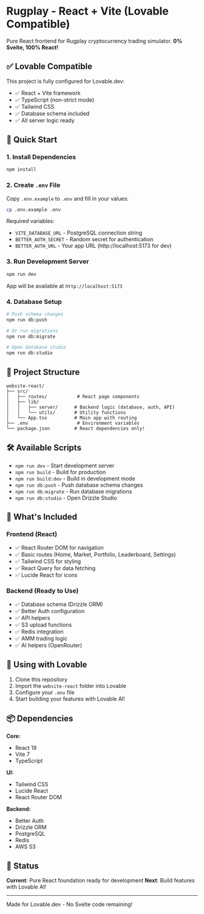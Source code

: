 # Rugplay - React + Vite (Lovable Compatible)

Pure React frontend for Rugplay cryptocurrency trading simulator. **0% Svelte, 100% React!**

## ✅ Lovable Compatible

This project is fully configured for Lovable.dev:
- ✅ React + Vite framework
- ✅ TypeScript (non-strict mode)
- ✅ Tailwind CSS
- ✅ Database schema included
- ✅ All server logic ready

## 🚀 Quick Start

### 1. Install Dependencies

```bash
npm install
```

### 2. Create `.env` File

Copy `.env.example` to `.env` and fill in your values:

```bash
cp .env.example .env
```

Required variables:
- `VITE_DATABASE_URL` - PostgreSQL connection string
- `BETTER_AUTH_SECRET` - Random secret for authentication
- `BETTER_AUTH_URL` - Your app URL (http://localhost:5173 for dev)

### 3. Run Development Server

```bash
npm run dev
```

App will be available at `http://localhost:5173`

### 4. Database Setup

```bash
# Push schema changes
npm run db:push

# Or run migrations
npm run db:migrate

# Open database studio
npm run db:studio
```

## 📁 Project Structure

```
website-react/
├── src/
│   ├── routes/           # React page components
│   ├── lib/
│   │   ├── server/      # Backend logic (database, auth, API)
│   │   └── utils/       # Utility functions
│   └── App.tsx          # Main app with routing
├── .env                  # Environment variables
└── package.json         # React dependencies only!
```

## 🛠️ Available Scripts

- `npm run dev` - Start development server
- `npm run build` - Build for production
- `npm run build:dev` - Build in development mode
- `npm run db:push` - Push database schema changes
- `npm run db:migrate` - Run database migrations
- `npm run db:studio` - Open Drizzle Studio

## 🎯 What's Included

### Frontend (React)
- ✅ React Router DOM for navigation
- ✅ Basic routes (Home, Market, Portfolio, Leaderboard, Settings)
- ✅ Tailwind CSS for styling
- ✅ React Query for data fetching
- ✅ Lucide React for icons

### Backend (Ready to Use)
- ✅ Database schema (Drizzle ORM)
- ✅ Better Auth configuration
- ✅ API helpers
- ✅ S3 upload functions
- ✅ Redis integration
- ✅ AMM trading logic
- ✅ AI helpers (OpenRouter)

## 🚀 Using with Lovable

1. Clone this repository
2. Import the `website-react` folder into Lovable
3. Configure your `.env` file
4. Start building your features with Lovable AI!

## 📦 Dependencies

**Core:**
- React 19
- Vite 7
- TypeScript

**UI:**
- Tailwind CSS
- Lucide React
- React Router DOM

**Backend:**
- Better Auth
- Drizzle ORM
- PostgreSQL
- Redis
- AWS S3

## 🎉 Status

**Current**: Pure React foundation ready for development
**Next**: Build features with Lovable AI!

---

Made for Lovable.dev - No Svelte code remaining!
